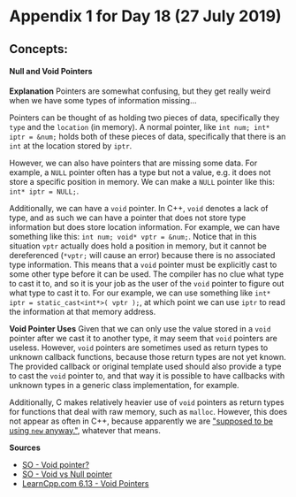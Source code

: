 # Appendix 1 for Day 18 (27 July 2019)

## Concepts:
#### Null and Void Pointers
**Explanation**
Pointers are somewhat confusing, but they get really weird when we have some types of information missing...

Pointers can be thought of as holding two pieces of data, specifically they `type` and the `location` (in memory). A normal pointer, like `int num; int* iptr = &num;` holds both of these pieces of data, specifically that there is an `int` at the location stored by `iptr`.

However, we can also have pointers that are missing some data. For example, a `NULL` pointer often has a type but not a value, e.g. it does not store a specific position in memory. We can make a `NULL` pointer like this: `int* iptr = NULL;`.

Additionally, we can have a `void` pointer. In C++, `void` denotes a lack of type, and as such we can have a pointer that does not store type information but does store location information. For example, we can have something like this: `int num; void* vptr = &num;`. Notice that in this situation `vptr` actually does hold a position in memory, but it cannot be dereferenced (`*vptr;` will cause an error) because there is no associated type information. This means that a `void` pointer must be explicitly cast to some other type before it can be used. The compiler has no clue what type to cast it to, and so it is your job as the user of the `void` pointer to figure out what type to cast it to. For our example, we can use something like `int* iptr = static_cast<int*>( vptr );`, at which point we can use `iptr` to read the information at that memory address.

**Void Pointer Uses**
Given that we can only use the value stored in a `void` pointer after we cast it to another type, it may seem that `void` pointers are useless. However, `void` pointers are sometimes used as return types to unknown callback functions, because those return types are not yet known. The provided callback or original template used should also provide a type to cast the `void` pointer to, and that way it is possible to have callbacks with unknown types in a generic class implementation, for example.

Additionally, C makes relatively heavier use of `void` pointers as return types for functions that deal with raw memory, such as `malloc`. However, this does not appear as often in C++, because apparently we are ["supposed to be using `new` anyway."](https://stackoverflow.com/questions/8530080/what-is-a-void-pointer-in-c#comment50705401_8530111), whatever that means.

**Sources**
- [SO - Void pointer?](https://stackoverflow.com/questions/8530080/what-is-a-void-pointer-in-c)
- [SO - Void vs Null pointer](https://stackoverflow.com/questions/4334831/what-is-a-void-pointer-and-what-is-a-null-pointer)
- [LearnCpp.com 6.13 - Void Pointers](https://www.learncpp.com/cpp-tutorial/613-void-pointers/)
